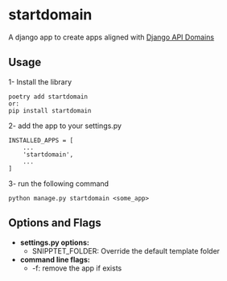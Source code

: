 # startdomain

A django app to create apps aligned with [Django API Domains](https://phalt.github.io/django-api-domains/)

## Usage

1- Install the library

    poetry add startdomain
    or:
    pip install startdomain

2- add the app to your settings.py

    INSTALLED_APPS = [
        ...
        'startdomain',
        ...
    ]

3- run the following command

    python manage.py startdomain <some_app>

## Options and Flags

- **settings.py options:**
  - SNIPPTET_FOLDER: Override the default template folder
- **command line flags:**
  - -f: remove the app if exists
